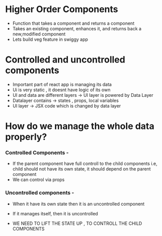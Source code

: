 # Higher Order Components
- Function that takes a component and returns a component
- Takes an existing component, enhances it, and returns back a new,modified component
- Lets build veg feature in swiggy app

# Controlled and uncontrolled components
- Important part of react app is managing its data
- Ui is very static , it doesnt have logic of its own
- UI and data are different layers -> UI layer is powered by Data Layer
- Datalayer contains -> states , props, local variables
- UI layer -> JSX code which is changed by data layer

# How do we manage the whole data properly?

### Controlled Components -
- If the parent component have full controll to the child components i.e, child should not have its own state, it should depend on the parent component
- We can control via props
### Uncontrolled components -
- When it have its own state then it is an uncontrolled component
- If it manages itself, then it is uncontrolled

- WE NEED TO LIFT THE STATE UP , TO CONTROLL THE CHILD COMPONENTS